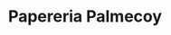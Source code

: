 ---
title: "Papereria Palmecoy"
url: /santa-coloma-de-gramenet/papereria-palmecoy/
shop: material de oficina
---